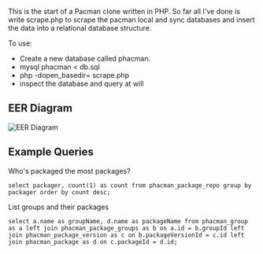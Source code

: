 This is the start of a Pacman clone written in PHP.  So far all I've done is write scrape.php to scrape the pacman local and sync databases and insert the data into a relational database structure.

To use:

* Create a new database called phacman.
* mysql phacman < db.sql
* php -dopen_basedir= scrape.php 
* inspect the database and query at will

## EER Diagram

![EER Diagram](http://www.andrewrose.co.uk/phacman2.png "EER Diagram")

## Example Queries

Who's packaged the most packages?
```
select packager, count(1) as count from phacman_package_repo group by packager order by count desc;
```

List groups and their packages
```
select a.name as groupName, d.name as packageName from phacman_group as a left join phacman_package_groups as b on a.id = b.groupId left join phacman_package_version as c on b.packageVersionId = c.id left join phacman_package as d on c.packageId = d.id;
```
